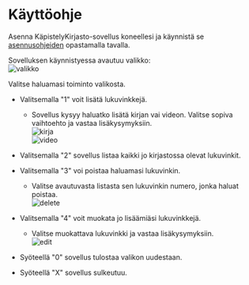 # Käyttöohje

Asenna KäpistelyKirjasto-sovellus koneellesi ja käynnistä se [asennusohjeiden](https://github.com/korolainenriikka/ohtu_miniprojekti_2020/blob/master/dokumentaatio/asennus.md) opastamalla tavalla.  


Sovelluksen käynnistyessa avautuu valikko:  
![valikko](https://raw.githubusercontent.com/korolainenriikka/ohtu_miniprojekti_2020/master/dokumentaatio/valikko.png)  

Valitse haluamasi toiminto valikosta.  

* Valitsemalla "1" voit lisätä lukuvinkkejä.  
	* Sovellus kysyy haluatko lisätä kirjan vai videon. Valitse sopiva vaihtoehto ja vastaa lisäkysymyksiin.  
![kirja](https://raw.githubusercontent.com/korolainenriikka/ohtu_miniprojekti_2020/master/dokumentaatio/addbook.png)   
![video](https://raw.githubusercontent.com/korolainenriikka/ohtu_miniprojekti_2020/master/dokumentaatio/addvideo.png)  

* Valitsemalla "2" sovellus listaa kaikki jo kirjastossa olevat lukuvinkit.  
  
* Valitsemalla "3" voi poistaa haluamasi lukuvinkin.  
	* Valitse avautuvasta listasta sen lukuvinkin numero, jonka haluat poistaa.    
![delete](https://raw.githubusercontent.com/korolainenriikka/ohtu_miniprojekti_2020/master/dokumentaatio/delete.png)  

* Valitsemalla "4" voit muokata jo lisäämiäsi lukuvinkkejä.  
	* Valitse muokattava lukuvinkki ja vastaa lisäkysymyksiin.  
![edit](https://raw.githubusercontent.com/korolainenriikka/ohtu_miniprojekti_2020/master/dokumentaatio/edit.png)  

* Syöteellä "0" sovellus tulostaa valikon uudestaan.  

* Syöteellä "X" sovellus sulkeutuu.



